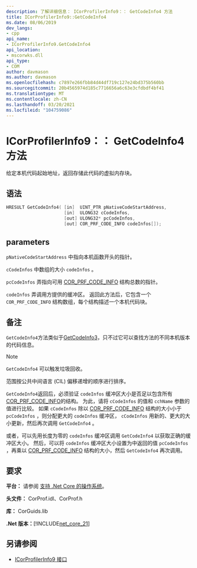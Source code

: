 ```yaml
---
description: 了解详细信息： ICorProfilerInfo9：： GetCodeInfo4 方法
title: ICorProfilerInfo9::GetCodeInfo4
ms.date: 08/06/2019
dev_langs:
- cpp
api_name:
- ICorProfilerInfo9.GetCodeInfo4
api_location:
- mscorwks.dll
api_type:
- COM
author: davmason
ms.author: davmason
ms.openlocfilehash: c7897e266fbb84d44df719c127e24bd375b560bb
ms.sourcegitcommit: 20b4565974d185c7716656a6c63e3cfdbdf4bf41
ms.translationtype: MT
ms.contentlocale: zh-CN
ms.lasthandoff: 03/20/2021
ms.locfileid: "104759086"
---
```

# <a name="icorprofilerinfo9getcodeinfo4-method"></a>ICorProfilerInfo9：： GetCodeInfo4 方法

给定本机代码起始地址，返回存储此代码的虚拟内存块。

## <a name="syntax"></a>语法

```cpp
HRESULT GetCodeInfo4( [in]  UINT_PTR pNativeCodeStartAddress,
                      [in]  ULONG32 cCodeInfos,
                      [out] ULONG32* pcCodeInfos,
                      [out] COR_PRF_CODE_INFO codeInfos[]);
```

## <a name="parameters"></a>parameters

`pNativeCodeStartAddress` 中指向本机函数开头的指针。

`cCodeInfos` 中数组的大小 `codeInfos` 。

`pcCodeInfos` 弄指向可用 [COR_PRF_CODE_INFO](cor-prf-code-info-structure.md) 结构总数的指针。

`codeInfos` 弄调用方提供的缓冲区。 返回此方法后，它包含一个 `COR_PRF_CODE_INFO` 结构数组，每个结构描述一个本机代码块。

## <a name="remarks"></a>备注

`GetCodeInfo4`方法类似于[GetCodeInfo3](icorprofilerinfo4-getcodeinfo3-method.md)，只不过它可以查找方法的不同本机版本的代码信息。

> [!NOTE]
> `GetCodeInfo4` 可以触发垃圾回收。

范围按公共中间语言 (CIL) 偏移递增的顺序进行排序。

`GetCodeInfo4`返回后，必须验证 `codeInfos` 缓冲区大小是否足以包含所有[COR_PRF_CODE_INFO](cor-prf-code-info-structure.md)的结构。 为此，请将 `cCodeInfos` 的值和 `cchName` 参数的值进行比较。 如果 `cCodeInfos` 除以 [COR_PRF_CODE_INFO](cor-prf-code-info-structure.md) 结构的大小小于 `pcCodeInfos` ，则分配更大的 `codeInfos` 缓冲区， `cCodeInfos` 用新的、更大的大小更新，然后再次调用 `GetCodeInfo4` 。

或者，可以先用长度为零的 `codeInfos` 缓冲区调用 `GetCodeInfo4` 以获取正确的缓冲区大小。 然后，可以将 `codeInfos` 缓冲区大小设置为中返回的值 `pcCodeInfos` ，再乘以 [COR_PRF_CODE_INFO](cor-prf-code-info-structure.md) 结构的大小，然后 `GetCodeInfo4` 再次调用。

## <a name="requirements"></a>要求

**平台：** 请参阅 [支持 .Net Core 的操作系统](../../../core/install/windows.md?pivots=os-windows)。

**头文件：** CorProf.idl、CorProf.h

**库：** CorGuids.lib

**.Net 版本：**[!INCLUDE[net_core_21](../../../../includes/net-core-21-md.md)]

## <a name="see-also"></a>另请参阅

- [ICorProfilerInfo9 接口](ICorProfilerInfo9-interface.md)

